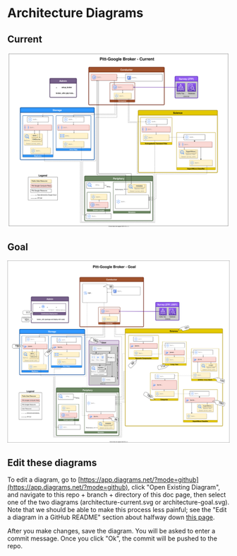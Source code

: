 # Architecture Diagrams

## Current

![Current Architecture](architecture-current.svg)

## Goal

![Goal Architecture](architecture-goal.svg)

## Edit these diagrams

To edit a diagram, go to
[https://app.diagrams.net/?mode=github](https://app.diagrams.net/?mode=github), click
"Open Existing Diagram", and navigate to this repo + branch + directory of this doc
page, then select one of the two diagrams (architecture-current.svg or
architecture-goal.svg). Note that we should be able to make this process less painful;
see the "Edit a diagram in a GitHub README" section about halfway down
[this page](https://www.diagrams.net/blog/embed-diagrams-github-markdown).

After you make changes, save the diagram. You will be asked to enter a commit message.
Once you click "Ok", the commit will be pushed to the repo.
